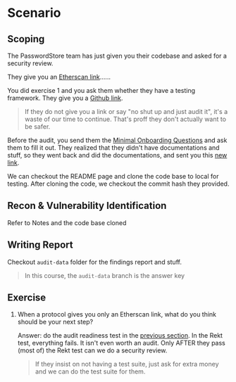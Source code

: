 # Scenario

## Scoping
The PasswordStore team has just given you their codebase and asked for a security review.

They give you an [Etherscan link](https://sepolia.etherscan.io/address/0x2ecf6ad327776bf966893c96efb24c9747f6694b)......

You did exercise 1 and you ask them whether they have a testing framework. They give you a [Github link](https://github.com/Cyfrin/3-passwordstore-audit).

> If they do not give you a link or say "no shut up and just audit it", it's a waste of our time to continue. That's proff they don't actually want to be safer.

Before the audit, you send them the [Minimal Onboarding Questions](https://github.com/Cyfrin/security-and-auditing-full-course-s23/blob/main/minimal-onboarding-questions.md) and 
ask them to fill it out. They realized that they didn't have documentations and stuff, so they went back and did the documentations, and sent you this 
[new link](https://github.com/Cyfrin/3-passwordstore-audit/tree/onboarded).

We can checkout the README page and clone the code base to local for testing. After cloning the code, we checkout the commit hash they provided.

## Recon & Vulnerability Identification

Refer to Notes and the code base cloned

## Writing Report

Checkout `audit-data` folder for the findings report and stuff.


> In this course, the `audit-data` branch is the answer key

## Exercise

1. When a protocol gives you only an Etherscan link, what do you think should be your next step?

    Answer: do the audit readiness test in the [previous section](../section-2-audit-overview/Notes.md#Audit-Readiness). 
    In the Rekt test, everything fails. It isn't even worth an audit. Only AFTER they pass (most of) the Rekt test can we do a security review.
   
    > If they insist on not having a test suite, just ask for extra money and we can do the test suite for them.

